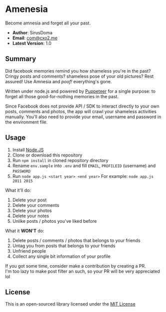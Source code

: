 # Amenesia #
Become amnesia and forget all your past.

- **Author**: SirusDoma
- **Email**: com@cxo2.me
- **Latest Version**: 1.0

## Summary ##

Did facebook memories remind you how shameless you're in the past?
Cringy posts and comments? shameless pose of your old pictures? Rest assured! Use Amnesia and *poof!* everything's gone.

Written under node.js and powered by [Puppeteer](https://github.com/GoogleChrome/puppeteer) for a single purpose: to forget all those good-for-nothing memories in the past.  

Since Facebook does not provide API / SDK to interact directly to your own posts, comments and photos, the app will crawl your shameless activities manually. You'll also need to provide your email, username and password in the environment file.

## Usage ##

1. Install [Node.JS](https://nodejs.org/)
2. Clone or download this repository
3. Run `npm install` in cloned repository directory
4. Rename `env.sample` into `.env` and fill `EMAIL`, `PROFILEID` (username) and `PASSWORD`
5. Run `node app.js <start year> <end year>`
    For example: `node app.js 2011 2015`

What it'll do:
1. Delete your post
2. Delete your comments
3. Delete your photos
4. Delete your notes
5. Unlike posts / photos you've liked before

What it **WON'T** do:
1. Delete posts / comments / photos that belongs to your friends
2. Untag you from posts that belongs to your friends
3. Unfriend people
4. Collect any single bit information of your profile

If you got some time, consider make a contribution by creating a PR.  
I'm too lazy to make post filter an such, so your PR will be very appreciated lol

## License ##

This is an open-sourced library licensed under the [MIT License](http://github.com/SirusDoma/Amnesia/blob/master/LICENSE)

